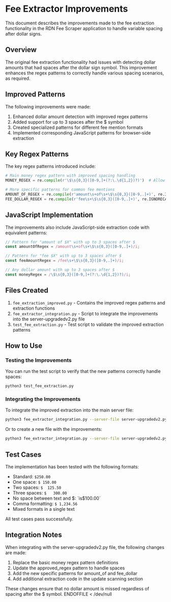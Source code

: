# Fee Extractor Improvements

This document describes the improvements made to the fee extraction functionality in the RDN Fee Scraper application to handle variable spacing after dollar signs.

## Overview

The original fee extraction functionality had issues with detecting dollar amounts that had spaces after the dollar sign symbol. This improvement enhances the regex patterns to correctly handle various spacing scenarios, as required.

## Improved Patterns

The following improvements were made:

1. Enhanced dollar amount detection with improved regex patterns
2. Added support for up to 3 spaces after the $ symbol
3. Created specialized patterns for different fee mention formats
4. Implemented corresponding JavaScript patterns for browser-side extraction

## Key Regex Patterns

The key regex patterns introduced include:

```python
# Main money regex pattern with improved spacing handling
MONEY_REGEX = re.compile(r'\$\s{0,3}([0-9,]+(?:\.\d{1,2})?)')  # Allow 0-3 spaces after $ and single decimal place

# More specific patterns for common fee mentions
AMOUNT_OF_REGEX = re.compile(r'amount\s+of\s+\$\s{0,3}([0-9,.]+)', re.IGNORECASE)
FEE_DOLLAR_REGEX = re.compile(r'fee\s+\$\s{0,3}([0-9,.]+)', re.IGNORECASE)
```

## JavaScript Implementation

The improvements also include JavaScript-side extraction code with equivalent patterns:

```javascript
// Pattern for "amount of $X" with up to 3 spaces after $
const amountOfRegex = /amount\s+of\s+\$\s{0,3}([0-9,.]+)/i;

// Pattern for "fee $X" with up to 3 spaces after $
const feeAmountRegex = /fee\s+\$\s{0,3}([0-9,.]+)/i;

// Any dollar amount with up to 3 spaces after $
const moneyRegex = /\$\s{0,3}([0-9,]+(?:\.\d{1,2})?)/i;
```

## Files Created

1. `fee_extraction_improved.py` - Contains the improved regex patterns and extraction functions
2. `fee_extractor_integration.py` - Script to integrate the improvements into the server-upgradedv2.py file
3. `test_fee_extraction.py` - Test script to validate the improved extraction patterns

## How to Use

### Testing the Improvements

You can run the test script to verify that the new patterns correctly handle spaces:

```bash
python3 test_fee_extraction.py
```

### Integrating the Improvements

To integrate the improved extraction into the main server file:

```bash
python3 fee_extractor_integration.py --server-file server-upgradedv2.py
```

Or to create a new file with the improvements:

```bash
python3 fee_extractor_integration.py --server-file server-upgradedv2.py --output-file server-upgradedv3.py
```

## Test Cases

The implementation has been tested with the following formats:

- Standard: `$250.00`
- One space: `$ 150.00`
- Two spaces: `$  125.50`
- Three spaces: `$   300.00`
- No space between text and $: `is$100.00`
- Comma formatting: `$ 1,234.56`
- Mixed formats in a single text

All test cases pass successfully.

## Integration Notes

When integrating with the server-upgradedv2.py file, the following changes are made:

1. Replace the basic money regex pattern definitions
2. Update the approved_regex pattern to handle spaces
3. Add the new specific patterns for amount_of and fee_dollar
4. Add additional extraction code in the update scanning section

These changes ensure that no dollar amount is missed regardless of spacing after the $ symbol.
ENDOFFILE < /dev/null
